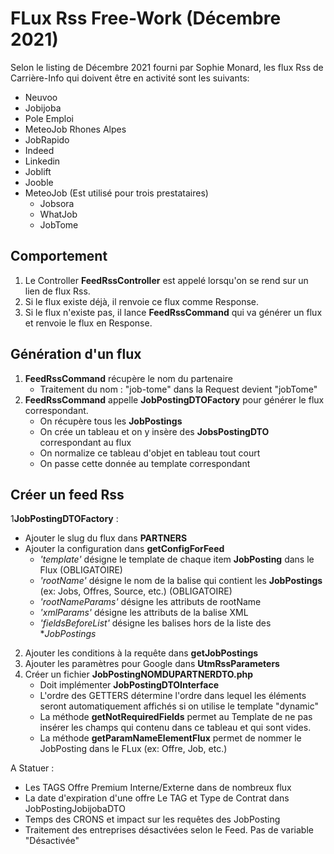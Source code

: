 
# FLux Rss Free-Work (Décembre 2021)

Selon le listing de Décembre 2021 fourni par Sophie Monard, les flux Rss de Carrière-Info qui doivent être en activité sont les suivants:  
- Neuvoo
- Jobijoba
- Pole Emploi
- MeteoJob Rhones Alpes
- JobRapido
- Indeed
- Linkedin
- Joblift
- Jooble
- MeteoJob (Est utilisé pour trois prestataires)
  - Jobsora
  - WhatJob
  - JobTome

## Comportement 
1. Le Controller **FeedRssController** est appelé lorsqu'on se rend sur un lien de flux Rss.
2. Si le flux existe déjà, il renvoie ce flux comme Response.
3. Si le flux n'existe pas, il lance **FeedRssCommand** qui va générer un flux et renvoie le flux en Response.

## Génération d'un flux
1. **FeedRssCommand** récupère le nom du partenaire
   - Traitement du nom : "job-tome" dans la Request devient "jobTome"  
2. **FeedRssCommand** appelle **JobPostingDTOFactory** pour générer le flux correspondant.
   - On récupère tous les **JobPostings**
   - On crée un tableau et on y insère des **JobsPostingDTO** correspondant au flux
   - On normalize ce tableau d'objet en tableau tout court
   - On passe cette donnée au template correspondant

## Créer un feed Rss
1**JobPostingDTOFactory** :
   - Ajouter le slug du flux dans **PARTNERS**
   - Ajouter la configuration dans **getConfigForFeed**
     - *'template'* désigne le template de chaque item **JobPosting** dans le Flux (OBLIGATOIRE)
     - *'rootName'* désigne le nom de la balise qui contient les **JobPostings** (ex: Jobs, Offres, Source, etc.) (OBLIGATOIRE)
     - *'rootNameParams'* désigne les attributs de rootName
     - *'xmlParams'* désigne les attributs de la balise XML
     - *'fieldsBeforeList'* désigne les balises hors de la liste des **JobPostings*
2. Ajouter les conditions à la requête dans **getJobPostings** 
3. Ajouter les paramètres pour Google dans **UtmRssParameters**
4. Créer un fichier **JobPostingNOMDUPARTNERDTO.php**
    - Doit implémenter **JobPostingDTOInterface**
    - L'ordre des GETTERS détermine l'ordre dans lequel les éléments seront automatiquement affichés si on utilise le template "dynamic"
    - La méthode **getNotRequiredFields** permet au Template de ne pas insérer les champs qui contenu dans ce tableau et qui sont vides.
    - La méthode **getParamNameElementFlux** permet de nommer le JobPosting dans le FLux (ex: Offre, Job, etc.)


A Statuer :
- Les TAGS Offre Premium Interne/Externe dans de nombreux flux
- La date d'expiration d'une offre Le TAG et Type de Contrat dans JobPostingJobijobaDTO
- Temps des CRONS et impact sur les requêtes des JobPosting
- Traitement des entreprises désactivées selon le Feed. Pas de variable "Désactivée"